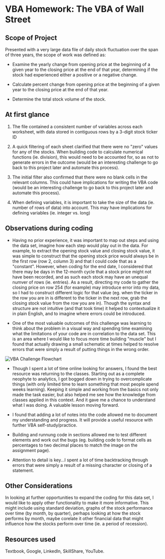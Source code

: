 # VBA Homework: The VBA of Wall Street

## Scope of Project

Presented with a very large data file of daily stock fluctuation over the span of three years, the scope of work was defined as:

  * Examine the yearly change from opening price at the beginning of a given year to the closing price at the end of that year, determining if the stock had experienced either a positive or a negative change.

  * Calculate percent change from opening price at the beginning of a given year to the closing price at the end of that year.

  * Determine the total stock volume of the stock.


## At first glance

1. The file contained a consistent number of variables across each worksheet, with data stored in contiguous rows by a 3-digit stock ticker ID

2. A quick filtering of each sheet clarified that there were no "zero" values for any of the stocks.  When building code to calculate numerical functions (ie. division), this would need to be accounted for, so as not to generate errors in the outcome (would be an interesting challenge to go back to this project later and automate this process).

3. The initial filter also confirmed that there were no blank cells in the relevant columns.  This could have implications for writing the VBA code (would be an interesting challenge to go back to this project later and automate this process). 

4. When defining variables, it is important to take the size of the data (ie. number of rows of data) into account.  This may have implications for defining variables (ie. integer vs. long) 

## Observations during coding

  * Having no prior experience, it was important to map out steps and using the data set, imagine how each step would play out in the data.  For example, to extract the opening stock value and closing stock value, it was simple to construct that the opening stock price would always be in the first row (row 2, column 3) and that I could code that as a "constant".  However, when coding for the end date, I considered that there may be days in the 12-month cycle that a stock price might not have been recorded, and as such each stock may have an unequal numver of rows (ie. entries).  As a result, directing my code to gather the closing price on row 254 (for example) may introduce error into my data, so I had to construct different logic for that value (eg. when the ticker in the row you are in is different to the ticker in the next row, grab the closing stock value from the row you are in).  Though the syntax and structure are not intuitive (and that took time) it helped to contextualize it in plain English, and to imagine where errors could be introduced.  
  
  * One of the most valuable outcomes of this challenge was learning to think about the problem in a visual way and spending time examining what the limitations of your code are in correlation to the data set.  This is an area where I would like to focus more time building "muscle" but I found that actually drawing a small schematic at times helped to resolve errors that were simply a result of putting things in the wrong order.
  
  ![VBA Challenge Flowchart](https://user-images.githubusercontent.com/115101031/200189398-98c97212-60dc-4603-8500-4bd8047fe504.jpg)

  * Though I spent a lot of time online looking for answers, I found the best resource was returning to the classes.  Starting out as a complete neophyte to analytics, I got bogged down in trying to overcomplicate things (with only limited time to learn something that most people spend weeks learning).  Keeping it simple and working from the basics not only made the task easier, but also helped me see how the knowledge from classes applied in this context. And it gave me a chance to understand what I was doing.  A valuable lesson moving forward.  
  
  * I found that adding a lot of notes into the code allowed me to document my understanding and progress.  It will provide a useful resource with further VBA self-study/practice.
  
  * Building and runnung code in sections allowed me to test different elements and work out the bugs (eg. building code to format cells as percentages to two decimal places to match the image on the assignment page).
  
  * Attention to detail is key...I spent a lot of time backtracking through errors that were simply a result of a missing character or closing of a statement.


## Other Considerations

In looking at further opportunities to expand the coding for this data set, I would like to apply other functionality to make it more informative.  This might include using standard deviation, graphs of the stock performance over time (by month, by quarter), perhaps looking at how the stock performs by month, maybe corelate it other financial data that might influence how the stocks perform over time (ie. a period of recession).


## Resources used
Textbook, Google, LinkedIn, SkillShare, YouTube.
